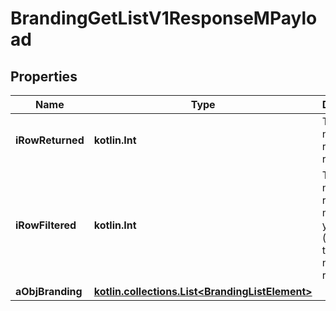 
# BrandingGetListV1ResponseMPayload

## Properties
| Name | Type | Description | Notes |
| ------------ | ------------- | ------------- | ------------- |
| **iRowReturned** | **kotlin.Int** | The number of rows returned |  |
| **iRowFiltered** | **kotlin.Int** | The number of rows matching your filters (if any) or the total number of rows |  |
| **aObjBranding** | [**kotlin.collections.List&lt;BrandingListElement&gt;**](BrandingListElement.md) |  |  |




